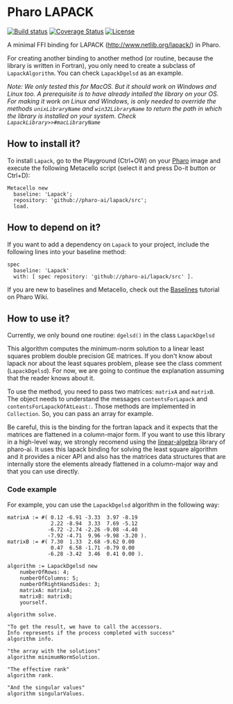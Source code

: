# Pharo LAPACK

[![Build status](https://github.com/pharo-ai/lapack/workflows/CI/badge.svg)](https://github.com/pharo-ai/lapack/actions/workflows/test.yml)
[![Coverage Status](https://coveralls.io/repos/github/pharo-ai/lapack/badge.svg?branch=master)](https://coveralls.io/github/pharo-ai/lapack?branch=master)
[![License](https://img.shields.io/badge/license-MIT-blue.svg)](https://raw.githubusercontent.com/pharo-ai/lapack/master/LICENSE)

A minimal FFI binding for LAPACK (http://www.netlib.org/lapack/) in Pharo.

For creating another binding to another method (or routine, because the library is written in Fortran), you only need to create a subclass of `LapackAlgorithm`. You can check `LapackDgelsd` as an example. 

_Note: We only tested this for MacOS. But it should work on Windows and Linux too. A prerequisite is to have already intalled the library on your OS. For making it work on Linux and Windows, is only needed to override the methods `unixLibraryName` and `win32LibraryName` to return the path in which the library is installed on your system. Check `LapackLibrary>>#macLibraryName`_

## How to install it?

To install `Lapack`, go to the Playground (Ctrl+OW) on your [Pharo](https://pharo.org/) image and execute the following Metacello script (select it and press Do-it button or Ctrl+D):

```Smalltalk
Metacello new
  baseline: 'Lapack';
  repository: 'github://pharo-ai/lapack/src';
  load.
```

## How to depend on it?

If you want to add a dependency on `Lapack` to your project, include the following lines into your baseline method:

```Smalltalk
spec
  baseline: 'Lapack'
  with: [ spec repository: 'github://pharo-ai/lapack/src' ].
```

If you are new to baselines and Metacello, check out the [Baselines](https://github.com/pharo-open-documentation/pharo-wiki/blob/master/General/Baselines.md) tutorial on Pharo Wiki.

## How to use it?

Currently, we only bound one routine: `dgelsd()` in the class `LapackDgelsd`

This algorithm computes the minimum-norm solution to a linear least squares problem double precision GE matrices. If you don't know about lapack nor about the least squares problem, please see the class comment (`LapackDgelsd`). For now, we are going to continue the explanation assuming that the reader knows about it.

To use the method, you need to pass two matrices: `matrixA` and `matrixB`. The object needs to understand the messages `contentsForLapack` and `contentsForLapackOfAtLeast:`. Those methods are implemented in `Collection`. So, you can pass an array for example.

Be careful, this is the binding for the fortran lapack and it expects that the matrices are flattened in a column-major form. If you want to use this library in a high-level way, we strongly recomend using the [linear-algebra](https://github.com/pharo-ai/linear-algebra) library of pharo-ai. It uses this lapack binding for solving the least square algorithm and it provides a nicer API and also has the matrices data structures that are internally store the elements already flattened in a column-major way and that you can use directly.

### Code example

For example, you can use the `LapackDgelsd` algorithm in the following way:

```st
matrixA := #( 0.12 -6.91 -3.33  3.97 -8.19
              2.22 -8.94  3.33  7.69 -5.12
             -6.72 -2.74 -2.26 -9.08 -4.40
             -7.92 -4.71  9.96 -9.98 -3.20 ).
matrixB := #( 7.30  1.33  2.68 -9.62 0.00
              0.47  6.58 -1.71 -0.79 0.00
             -6.28 -3.42  3.46  0.41 0.00 ).

algorithm := LapackDgelsd new
    numberOfRows: 4;
    numberOfColumns: 5;
    numberOfRightHandSides: 3;
    matrixA: matrixA;
    matrixB: matrixB;
    yourself.

algorithm solve.

"To get the result, we have to call the accessors.
Info represents if the process completed with success"
algorithm info.

"the array with the solutions"
algorithm minimumNormSolution.

"The effective rank"
algorithm rank.

"And the singular values"
algorithm singularValues.
```
